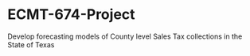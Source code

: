# ECMT-674-Project
Develop forecasting models of County level Sales Tax collections in the State of Texas
